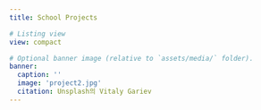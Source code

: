```yaml
---
title: School Projects

# Listing view
view: compact

# Optional banner image (relative to `assets/media/` folder).
banner:
  caption: ''
  image: 'project2.jpg'
  citation: Unsplash의 Vitaly Gariev
---
```

